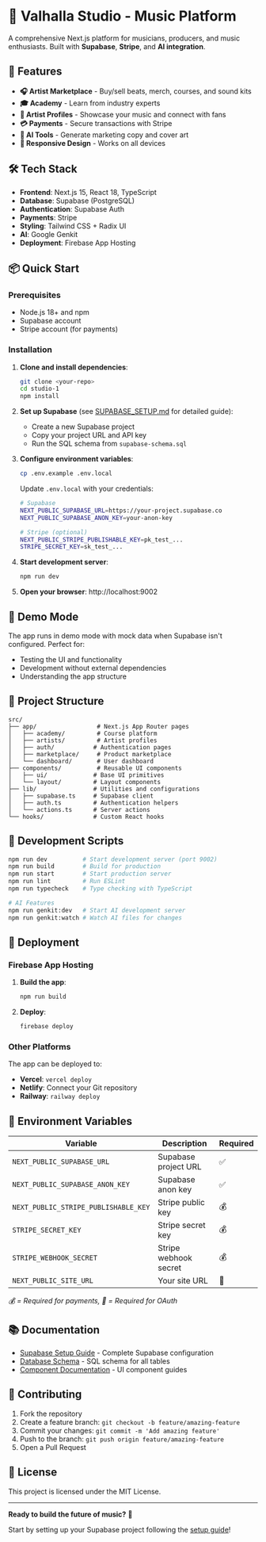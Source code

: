 # 🎵 Valhalla Studio - Music Platform

A comprehensive Next.js platform for musicians, producers, and music enthusiasts. Built with **Supabase**, **Stripe**, and **AI integration**.

## 🚀 Features

- **🎧 Artist Marketplace** - Buy/sell beats, merch, courses, and sound kits
- **🎓 Academy** - Learn from industry experts
- **🎤 Artist Profiles** - Showcase your music and connect with fans
- **💳 Payments** - Secure transactions with Stripe
- **🤖 AI Tools** - Generate marketing copy and cover art
- **📱 Responsive Design** - Works on all devices

## 🛠 Tech Stack

- **Frontend**: Next.js 15, React 18, TypeScript
- **Database**: Supabase (PostgreSQL)
- **Authentication**: Supabase Auth
- **Payments**: Stripe
- **Styling**: Tailwind CSS + Radix UI
- **AI**: Google Genkit
- **Deployment**: Firebase App Hosting

## 📦 Quick Start

### Prerequisites

- Node.js 18+ and npm
- Supabase account
- Stripe account (for payments)

### Installation

1. **Clone and install dependencies**:
   ```bash
   git clone <your-repo>
   cd studio-1
   npm install
   ```

2. **Set up Supabase** (see [SUPABASE_SETUP.md](./SUPABASE_SETUP.md) for detailed guide):
   - Create a new Supabase project
   - Copy your project URL and API key
   - Run the SQL schema from `supabase-schema.sql`

3. **Configure environment variables**:
   ```bash
   cp .env.example .env.local
   ```
   
   Update `.env.local` with your credentials:
   ```bash
   # Supabase
   NEXT_PUBLIC_SUPABASE_URL=https://your-project.supabase.co
   NEXT_PUBLIC_SUPABASE_ANON_KEY=your-anon-key
   
   # Stripe (optional)
   NEXT_PUBLIC_STRIPE_PUBLISHABLE_KEY=pk_test_...
   STRIPE_SECRET_KEY=sk_test_...
   ```

4. **Start development server**:
   ```bash
   npm run dev
   ```

5. **Open your browser**: http://localhost:9002

## 🎯 Demo Mode

The app runs in demo mode with mock data when Supabase isn't configured. Perfect for:
- Testing the UI and functionality
- Development without external dependencies
- Understanding the app structure

## 📁 Project Structure

```
src/
├── app/                 # Next.js App Router pages
│   ├── academy/         # Course platform
│   ├── artists/         # Artist profiles
│   ├── auth/           # Authentication pages
│   ├── marketplace/     # Product marketplace
│   └── dashboard/       # User dashboard
├── components/          # Reusable UI components
│   ├── ui/             # Base UI primitives
│   └── layout/         # Layout components
├── lib/                # Utilities and configurations
│   ├── supabase.ts     # Supabase client
│   ├── auth.ts         # Authentication helpers
│   └── actions.ts      # Server actions
└── hooks/              # Custom React hooks
```

## 🔧 Development Scripts

```bash
npm run dev          # Start development server (port 9002)
npm run build        # Build for production
npm run start        # Start production server
npm run lint         # Run ESLint
npm run typecheck    # Type checking with TypeScript

# AI Features
npm run genkit:dev   # Start AI development server
npm run genkit:watch # Watch AI files for changes
```

## 🚀 Deployment

### Firebase App Hosting

1. **Build the app**:
   ```bash
   npm run build
   ```

2. **Deploy**:
   ```bash
   firebase deploy
   ```

### Other Platforms

The app can be deployed to:
- **Vercel**: `vercel deploy`
- **Netlify**: Connect your Git repository
- **Railway**: `railway deploy`

## 🔐 Environment Variables

| Variable | Description | Required |
|----------|-------------|----------|
| `NEXT_PUBLIC_SUPABASE_URL` | Supabase project URL | ✅ |
| `NEXT_PUBLIC_SUPABASE_ANON_KEY` | Supabase anon key | ✅ |
| `NEXT_PUBLIC_STRIPE_PUBLISHABLE_KEY` | Stripe public key | 💰 |
| `STRIPE_SECRET_KEY` | Stripe secret key | 💰 |
| `STRIPE_WEBHOOK_SECRET` | Stripe webhook secret | 💰 |
| `NEXT_PUBLIC_SITE_URL` | Your site URL | 🔗 |

*💰 = Required for payments, 🔗 = Required for OAuth*

## 📚 Documentation

- [Supabase Setup Guide](./SUPABASE_SETUP.md) - Complete Supabase configuration
- [Database Schema](./supabase-schema.sql) - SQL schema for all tables
- [Component Documentation](./src/components/) - UI component guides

## 🤝 Contributing

1. Fork the repository
2. Create a feature branch: `git checkout -b feature/amazing-feature`
3. Commit your changes: `git commit -m 'Add amazing feature'`
4. Push to the branch: `git push origin feature/amazing-feature`
5. Open a Pull Request

## 📄 License

This project is licensed under the MIT License.

---

**Ready to build the future of music?** 🎵

Start by setting up your Supabase project following the [setup guide](./SUPABASE_SETUP.md)!
